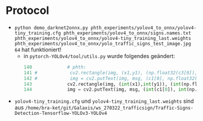 # Protocol

- `python demo_darknet2onnx.py phth_experiments/yolov4_to_onnx/yolov4-tiny_training.cfg phth_experiments/yolov4_to_onnx/signs.names.txt phth_experiments/yolov4_to_onnx/yolov4-tiny_training_last.weights phth_experiments/yolov4_to_onnx/yolo_traffic_signs_test_image.jpg 64` hat funktioniert!
  - in `pytorch-YOLOv4/tool/utils.py` wurde folgendes geändert:
    ```python
    140             # phth:
    141 #            cv2.rectangle(img, (x1,y1), (np.float32(c3[0]), np.float32(c3[1])), rgb, -1)
    142 #            img = cv2.putText(img, msg, (c1[0], np.float32(c1[1] - 2)), cv2.FONT_HERSHEY_SIMPLEX,0.7, (0,0,0), bbox_thick//2,lineType=cv2.LINE_AA)
    143             cv2.rectangle(img, (int(x1),int(y1)), (int(np.float32(c3[0])), int(np.float32(c3[1]))), rgb, -1)
    144             img = cv2.putText(img, msg, (int(c1[0]), int(np.float32(c1[1] - 2))), cv2.FONT_HERSHEY_SIMPLEX,0.7, (0,0,0), bbox_thick//2,lineType=cv2.LINE_AA    )
    ```
- `yolov4-tiny_training.cfg` und `yolov4-tiny_training_last.weights` sind aus `/home/bra-ket/git/Galaxis/ws_270322_trafficsign/Traffic-Signs-Detection-Tensorflow-YOLOv3-YOLOv4`
